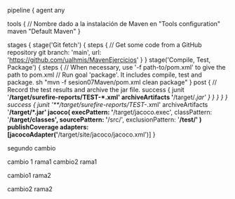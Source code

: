    pipeline {
  agent any

  tools {
    // Nombre dado a la instalación de Maven en "Tools configuration"
    maven "Default Maven"
  }

  stages {
    stage('Git fetch') { 
      steps {
        // Get some code from a GitHub repository
        git branch: 'main', url: 'https://github.com/ualhmis/MavenEjercicios'
      }
    }
    stage('Compile, Test, Package') { 
      steps {
        // When necessary, use '-f path-to/pom.xml' to give the path to pom.xml
        // Run goal 'package'. It includes compile, test and package.
        sh "mvn  -f sesion07Maven/pom.xml clean package" 
      }
      post { 
        // Record the test results and archive the jar file.
        success {
          junit '**/target/surefire-reports/TEST-*.xml'
          archiveArtifacts '**/target/*.jar'
        }
      }
    }
  }
}
  success { 
    junit '**/target/surefire-reports/TEST-*.xml'
    archiveArtifacts '**/target/*.jar'
    jacoco( 
      execPattern: '**/target/jacoco.exec',
      classPattern: '**/target/classes',
      sourcePattern: '**/src/',
      exclusionPattern: '**/test/'
    )
    publishCoverage adapters: [jacocoAdapter('**/target/site/jacoco/jacoco.xml')] 
  }


  segundo cambio

  cambio 1 rama1
  cambio2 rama1

  cambio1 rama2

  cambio2 rama2